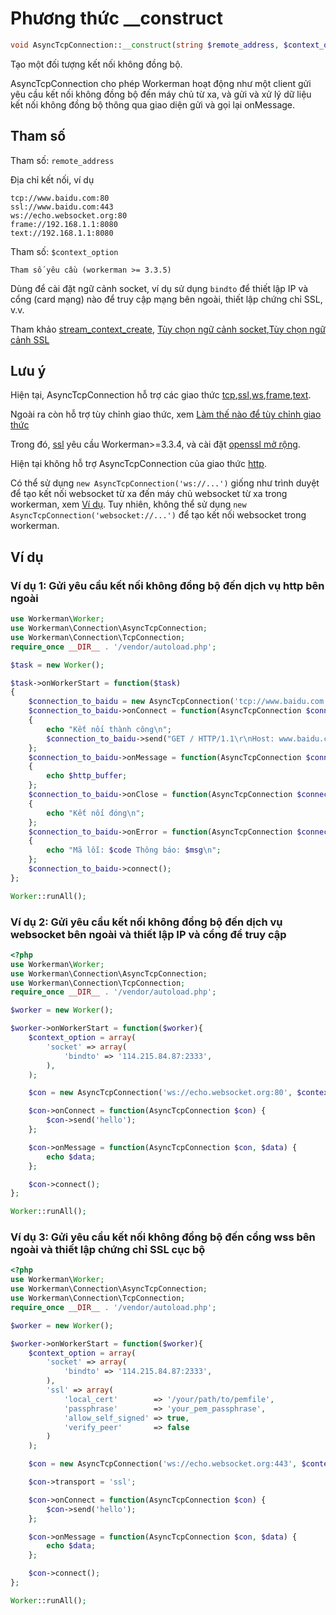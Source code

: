 # Phương thức __construct
```php
void AsyncTcpConnection::__construct(string $remote_address, $context_option = null)
```
Tạo một đối tượng kết nối không đồng bộ.

AsyncTcpConnection cho phép Workerman hoạt động như một client gửi yêu cầu kết nối không đồng bộ đến máy chủ từ xa, và gửi và xử lý dữ liệu kết nối không đồng bộ thông qua giao diện gửi và gọi lại onMessage.

## Tham số
Tham số: `remote_address`

Địa chỉ kết nối, ví dụ
 ```
 tcp://www.baidu.com:80
 ssl://www.baidu.com:443
 ws://echo.websocket.org:80
 frame://192.168.1.1:8080
 text://192.168.1.1:8080
 ```

Tham số: `$context_option`

```
Tham số yêu cầu (workerman >= 3.3.5)
```

Dùng để cài đặt ngữ cảnh socket, ví dụ sử dụng `bindto` để thiết lập IP và cổng (card mạng) nào để truy cập mạng bên ngoài, thiết lập chứng chỉ SSL, v.v.

Tham khảo [stream_context_create](https://php.net/manual/en/function.stream-context-create.php), [Tùy chọn ngữ cảnh socket](https://php.net/manual/zh/context.socket.php),[Tùy chọn ngữ cảnh SSL](https://php.net/manual/zh/context.ssl.php)

## Lưu ý

Hiện tại, AsyncTcpConnection hỗ trợ các giao thức [tcp](https://baike.baidu.com/subview/32754/8048820.htm),[ssl](https://baike.baidu.com/view/525499.htm),[ws](appendices/about-ws.md),[frame](appendices/about-frame.md),[text](appendices/about-text.md).

Ngoài ra còn hỗ trợ tùy chỉnh giao thức, xem [Làm thế nào để tùy chỉnh giao thức](../protocols/how-protocols.md)

Trong đó, [ssl](https://baike.baidu.com/view/525499.htm) yêu cầu Workerman>=3.3.4, và cài đặt [openssl mở rộng](https://php.net/manual/zh/book.openssl.php).

Hiện tại không hỗ trợ AsyncTcpConnection của giao thức [http](https://baike.baidu.com/view/9472.htm).

Có thể sử dụng `new AsyncTcpConnection('ws://...')` giống như trình duyệt để tạo kết nối websocket từ xa đến máy chủ websocket từ xa trong workerman, xem [Ví dụ](../appendices/about-ws.md). Tuy nhiên, không thể sử dụng `new AsyncTcpConnection('websocket://...')` để tạo kết nối websocket trong workerman.

## Ví dụ

### Ví dụ 1: Gửi yêu cầu kết nối không đồng bộ đến dịch vụ http bên ngoài
```php
use Workerman\Worker;
use Workerman\Connection\AsyncTcpConnection;
use Workerman\Connection\TcpConnection;
require_once __DIR__ . '/vendor/autoload.php';

$task = new Worker();

$task->onWorkerStart = function($task)
{
    $connection_to_baidu = new AsyncTcpConnection('tcp://www.baidu.com:80');
    $connection_to_baidu->onConnect = function(AsyncTcpConnection $connection_to_baidu)
    {
        echo "Kết nối thành công\n";
        $connection_to_baidu->send("GET / HTTP/1.1\r\nHost: www.baidu.com\r\nConnection: keep-alive\r\n\r\n");
    };
    $connection_to_baidu->onMessage = function(AsyncTcpConnection $connection_to_baidu, $http_buffer)
    {
        echo $http_buffer;
    };
    $connection_to_baidu->onClose = function(AsyncTcpConnection $connection_to_baidu)
    {
        echo "Kết nối đóng\n";
    };
    $connection_to_baidu->onError = function(AsyncTcpConnection $connection_to_baidu, $code, $msg)
    {
        echo "Mã lỗi: $code Thông báo: $msg\n";
    };
    $connection_to_baidu->connect();
};

Worker::runAll();
```

### Ví dụ 2: Gửi yêu cầu kết nối không đồng bộ đến dịch vụ websocket bên ngoài và thiết lập IP và cổng để truy cập
```php
<?php
use Workerman\Worker;
use Workerman\Connection\AsyncTcpConnection;
use Workerman\Connection\TcpConnection;
require_once __DIR__ . '/vendor/autoload.php';

$worker = new Worker();

$worker->onWorkerStart = function($worker){
    $context_option = array(
        'socket' => array(
            'bindto' => '114.215.84.87:2333',
        ),
    );

    $con = new AsyncTcpConnection('ws://echo.websocket.org:80', $context_option);

    $con->onConnect = function(AsyncTcpConnection $con) {
        $con->send('hello');
    };

    $con->onMessage = function(AsyncTcpConnection $con, $data) {
        echo $data;
    };

    $con->connect();
};

Worker::runAll();
```

### Ví dụ 3: Gửi yêu cầu kết nối không đồng bộ đến cổng wss bên ngoài và thiết lập chứng chỉ SSL cục bộ
```php
<?php
use Workerman\Worker;
use Workerman\Connection\AsyncTcpConnection;
use Workerman\Connection\TcpConnection;
require_once __DIR__ . '/vendor/autoload.php';

$worker = new Worker();

$worker->onWorkerStart = function($worker){
    $context_option = array(
        'socket' => array(
            'bindto' => '114.215.84.87:2333',
        ),
        'ssl' => array(
            'local_cert'        => '/your/path/to/pemfile',
            'passphrase'        => 'your_pem_passphrase',
            'allow_self_signed' => true,
            'verify_peer'       => false
        )
    );

    $con = new AsyncTcpConnection('ws://echo.websocket.org:443', $context_option);

    $con->transport = 'ssl';

    $con->onConnect = function(AsyncTcpConnection $con) {
        $con->send('hello');
    };

    $con->onMessage = function(AsyncTcpConnection $con, $data) {
        echo $data;
    };

    $con->connect();
};

Worker::runAll();
```
